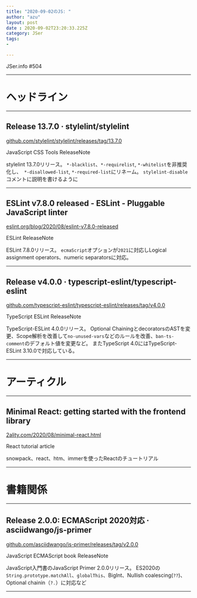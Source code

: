 ```yaml
---
title: "2020-09-02のJS: "
author: "azu"
layout: post
date : 2020-09-02T23:20:33.225Z
category: JSer
tags:
-

---
```


JSer.info #504

----

<h1 class="site-genre">ヘッドライン</h1>

----

## Release 13.7.0 · stylelint/stylelint
[github.com/stylelint/stylelint/releases/tag/13.7.0](https://github.com/stylelint/stylelint/releases/tag/13.7.0 "Release 13.7.0 · stylelint/stylelint")
<p class="jser-tags jser-tag-icon"><span class="jser-tag">JavaScript</span> <span class="jser-tag">CSS</span> <span class="jser-tag">Tools</span> <span class="jser-tag">ReleaseNote</span></p>

stylelint 13.7.0リリース。
`*-blacklist`、`*-requirelist`, `*-whitelist`を非推奨化し、` *-disallowed-list`, `*-required-list`にリネーム。
`stylelint-disable`コメントに説明を書けるように


----

## ESLint v7.8.0 released - ESLint - Pluggable JavaScript linter
[eslint.org/blog/2020/08/eslint-v7.8.0-released](https://eslint.org/blog/2020/08/eslint-v7.8.0-released "ESLint v7.8.0 released - ESLint - Pluggable JavaScript linter")
<p class="jser-tags jser-tag-icon"><span class="jser-tag">ESLint</span> <span class="jser-tag">ReleaseNote</span></p>

ESLint 7.8.0リリース。
`ecmaScript`オプションが`2021`に対応しLogical assignment operators、numeric separatorsに対応。


----

## Release v4.0.0 · typescript-eslint/typescript-eslint
[github.com/typescript-eslint/typescript-eslint/releases/tag/v4.0.0](https://github.com/typescript-eslint/typescript-eslint/releases/tag/v4.0.0 "Release v4.0.0 · typescript-eslint/typescript-eslint")
<p class="jser-tags jser-tag-icon"><span class="jser-tag">TypeScript</span> <span class="jser-tag">ESLint</span> <span class="jser-tag">ReleaseNote</span></p>

TypeScript-ESLint 4.0.0リリース。
Optional ChainingとdecoratorsのASTを変更、Scope解析を改善して`no-unused-vars`などのルールを改善、`ban-ts-comment`のデフォルト値を変更など。
またTypeScript 4.0にはTypeScript-ESLint 3.10.0で対応している。


----
<h1 class="site-genre">アーティクル</h1>

----

## Minimal React: getting started with the frontend library
[2ality.com/2020/08/minimal-react.html](https://2ality.com/2020/08/minimal-react.html "Minimal React: getting started with the frontend library")
<p class="jser-tags jser-tag-icon"><span class="jser-tag">React</span> <span class="jser-tag">tutorial</span> <span class="jser-tag">article</span></p>

snowpack、react、htm、immerを使ったReactのチュートリアル


----
<h1 class="site-genre">書籍関係</h1>

----

## Release 2.0.0: ECMAScript 2020対応 · asciidwango/js-primer
[github.com/asciidwango/js-primer/releases/tag/v2.0.0](https://github.com/asciidwango/js-primer/releases/tag/v2.0.0 "Release 2.0.0: ECMAScript 2020対応 · asciidwango/js-primer")
<p class="jser-tags jser-tag-icon"><span class="jser-tag">JavaScript</span> <span class="jser-tag">ECMAScript</span> <span class="jser-tag">book</span> <span class="jser-tag">ReleaseNote</span></p>

JavaScript入門書のJavaScript Primer 2.0.0リリース。
ES2020の`String.prototype.matchAll`、`globalThis`、BigInt、Nullish coalescing(`??`)、Optional chainin（`?.`）に対応など


----
